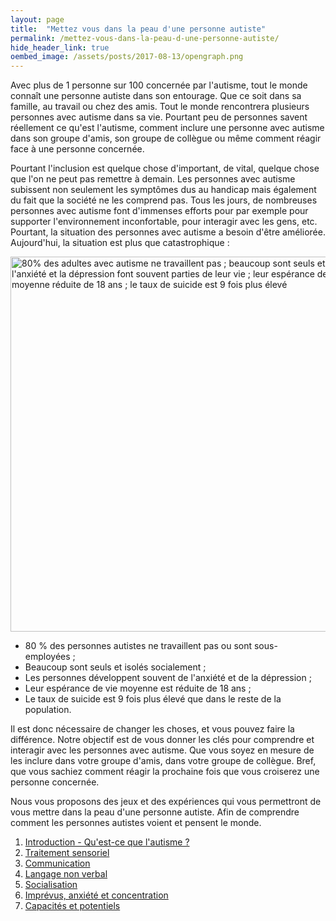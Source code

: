 ```yaml
---
layout: page
title:  "Mettez vous dans la peau d'une personne autiste"
permalink: /mettez-vous-dans-la-peau-d-une-personne-autiste/
hide_header_link: true
oembed_image: /assets/posts/2017-08-13/opengraph.png
---
```


Avec plus de 1 personne sur 100 concernée par l'autisme, tout le monde connaît une personne autiste dans son entourage. Que ce soit dans sa famille, au travail ou chez des amis.
Tout le monde rencontrera plusieurs personnes avec autisme dans sa vie.
Pourtant peu de personnes savent réellement ce qu'est l'autisme, comment inclure une personne avec autisme dans son groupe d'amis, son groupe de collègue ou même comment réagir
face à une personne concernée.


Pourtant l'inclusion est quelque chose d'important, de vital, quelque chose que l'on ne peut pas remettre à demain.
Les personnes avec autisme subissent non seulement les symptômes dus au handicap mais également du fait que la société ne les comprend pas.
Tous les jours, de nombreuses personnes avec autisme font d'immenses efforts pour par exemple pour supporter l'environnement inconfortable, pour interagir avec les gens, etc.
Pourtant, la situation des personnes avec autisme a besoin d'être améliorée.
Aujourd'hui, la situation est plus que catastrophique&nbsp;:

<img src="/facebook_campaign/9_inclusion_is_important.png" class="center" alt="80% des adultes avec autisme ne travaillent pas ; beaucoup sont seuls et isolés ; l'anxiété et la dépression font souvent parties de leur vie ; leur espérance de vie est en moyenne réduite de 18 ans ; le taux de suicide est 9 fois plus élevé" width="600" />

 - 80&nbsp;% des personnes autistes ne travaillent pas ou sont sous-employées&nbsp;;
 - Beaucoup sont seuls et isolés socialement&nbsp;;
 - Les personnes développent souvent de l'anxiété et de la dépression&nbsp;;
 - Leur espérance de vie moyenne est réduite de 18 ans&nbsp;;
 - Le taux de suicide est 9 fois plus élevé que dans le reste de la population.

Il est donc nécessaire de changer les choses, et vous pouvez faire la différence.
Notre objectif est de vous donner les clés pour comprendre et interagir avec les personnes avec autisme.
Que vous soyez en mesure de les inclure dans votre groupe d'amis, dans votre groupe de collègue. Bref, que vous sachiez comment réagir la prochaine fois que vous croiserez une personne concernée.

Nous vous proposons des jeux et des expériences qui vous permettront de vous mettre dans la peau d'une personne autiste. Afin de comprendre comment les personnes autistes voient et pensent le monde.

<div class="highlight">
<ol>
 <li><a href="/mettez-vous-dans-la-peau-d-une-personne-autiste/qu-est-ce-que-l-autisme">Introduction - Qu'est-ce que l'autisme&nbsp;?</a></li>
 <li><a href="/mettez-vous-dans-la-peau-d-une-personne-autiste/traitement-sensoriel">Traitement sensoriel</a></li>
 <li><a href="/mettez-vous-dans-la-peau-d-une-personne-autiste/communication">Communication</a></li>
 <li><a href="/mettez-vous-dans-la-peau-d-une-personne-autiste/langage-non-verbal">Langage non verbal</a></li>
 <li><a href="/mettez-vous-dans-la-peau-d-une-personne-autiste/socialisation">Socialisation</a></li>
 <li><a href="/mettez-vous-dans-la-peau-d-une-personne-autiste/imprevus-anxiete-concentration">Imprévus, anxiété et concentration</a></li>
 <li><a href="/mettez-vous-dans-la-peau-d-une-personne-autiste/capacites-et-potentiels">Capacités et potentiels</a></li>
</ol>
</div>

<!--
que vous débarquez dans une nouvelle civilisation que vous ne connaissez pas, vous ne connaissez ni la langue ni la culture et vous devez 
vous débrouiller seul. Vous n'avez pas les outils pour vivre dans cet environnement.
L'autisme affecte la vie de chaque personne concernée différemment. Deux personnes avec autisme ne se ressemblent pas et n'ont pas les mêmes «&nbsp;symptomes&nbsp;».
C'est pourquoi certains éléments que vous pouvez lire sont contradictoires. 
Ci-dessous, les différents points abordés pour découvrir la façon dont les personnes avec autisme voient le monde.
-->
